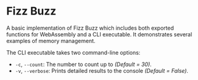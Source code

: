 # Fizz Buzz

A basic implementation of Fizz Buzz which includes both exported functions for WebAssembly and a CLI executable. It demonstrates several examples of memory management.

The CLI executable takes two command-line options:

* `-c`, `--count`: The number to count up to _(Default = 30)_.
* `-v`, `--verbose`: Prints detailed results to the console _(Default = False)_.